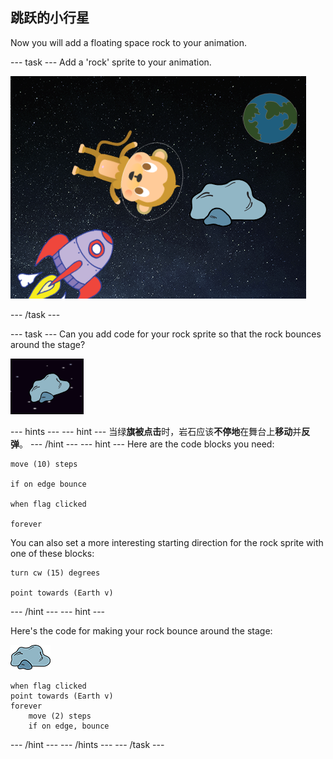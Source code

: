 ## 跳跃的小行星

Now you will add a floating space rock to your animation.

\--- task \--- Add a 'rock' sprite to your animation.

![添加岩石角色](images/space-rock-sprite.png)

\--- /task \---

\--- task \--- Can you add code for your rock sprite so that the rock bounces around the stage?

![测试岩石反弹](images/space-bounce-test.png)

\--- hints \--- \--- hint \--- 当绿**旗被点击**时，岩石应该**不停地**在舞台上**移动**并**反弹**。 \--- /hint \--- \--- hint \--- Here are the code blocks you need:

```blocks3
move (10) steps

if on edge bounce

when flag clicked

forever
```

You can also set a more interesting starting direction for the rock sprite with one of these blocks:

```blocks3
turn cw (15) degrees

point towards (Earth v)
```

\--- /hint \--- \--- hint \---

Here's the code for making your rock bounce around the stage:

![Rock sprite](images/sprite-rock.png)

```blocks3
when flag clicked
point towards (Earth v)
forever
    move (2) steps
    if on edge, bounce
```

\--- /hint \--- \--- /hints \--- \--- /task \---